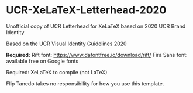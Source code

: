 # UCR-XeLaTeX-Letterhead-2020
Unofficial copy of UCR Letterhead for XeLaTeX based on 2020 UCR Brand Identity

Based on the UCR Visual Identity Guidelines 2020

**Required:**
Rift font: https://www.dafontfree.io/download/rift/
Fira Sans font: available free on Google fonts

Required:
XeLaTeX to compile (not LaTeX)

Flip Tanedo takes no responsibility for how you use this template.
